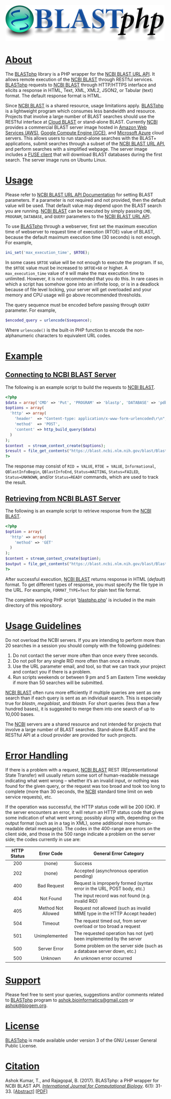 ![BLASTphp](https://raw.githubusercontent.com/AshokHub/BLASTphp/misc/BLASTphp_Logo_500px.png)

# [About](../master/README.md)
The [BLASTphp](https://github.com/AshokHub/BLASTphp) library is a PHP wrapper for the [NCBI BLAST URL API](https://ncbi.github.io/blast-cloud/dev/api.html). It allows remote execution of the [NCBI BLAST](https://blast.ncbi.nlm.nih.gov/Blast.cgi) through RESTful services. [BLASTphp](https://github.com/AshokHub/BLASTphp) requests to [NCBI BLAST](https://blast.ncbi.nlm.nih.gov/Blast.cgi) through HTTP/HTTPS interface and elicits a response in HTML, Text, XML, XML2, JSON2, or Tabular (text) format. The default response format is HTML.

Since [NCBI BLAST](https://blast.ncbi.nlm.nih.gov/Blast.cgi) is a shared resource, usage limitations apply. [BLASTphp](https://github.com/AshokHub/BLASTphp) is a lightweight program which consumes less bandwidth and resource. Projects that involve a large number of BLAST searches should use the RESTful interface at [Cloud BLAST](https://blast.ncbi.nlm.nih.gov/Blast.cgi?CMD=Web&PAGE_TYPE=BlastDocs&DOC_TYPE=CloudBlast) or stand-alone BLAST. Currently [NCBI](https://www.ncbi.nlm.nih.gov/) provides a commercial BLAST server image hosted in [Amazon Web Services (AWS)](https://aws.amazon.com/marketplace/pp/B00N44P7L6), [Google Compute Engine (GCE)](https://googlegenomics.readthedocs.org/en/latest/use_cases/run_familiar_tools/ncbiblast.html), and [Microsoft Azure](https://azure.microsoft.com/en-us/marketplace/virtual-machines/all/?term=ncbi-blast) cloud servers. This allows users to run stand-alone searches with the BLAST+ applications, submit searches through a subset of the [NCBI BLAST URL API](https://ncbi.github.io/blast-cloud/dev/api.html), and perform searches with a simplified webpage. The server image includes a [FUSE client](https://ncbi.github.io/blast-cloud/doc/fuse.html) that will download BLAST databases during the first search. The server image runs on Ubuntu Linux.

# [Usage](https://ncbi.github.io/blast-cloud/doc/running-web-blast.html)
Please refer to [NCBI BLAST URL API Documentation](https://ncbi.github.io/blast-cloud/dev/api.html) for setting BLAST parameters. If a parameter is not required and not provided, then the default value will be used. That default value may depend upon the BLAST search you are running. [NCBI BLAST](https://blast.ncbi.nlm.nih.gov/Blast.cgi) can be executed by simply passing `CMD`, `PROGRAM`, `DATABASE`, and `QUERY` parameters to the [NCBI BLAST URL API](https://ncbi.github.io/blast-cloud/dev/api.html).

To use [BLASTphp](https://github.com/AshokHub/BLASTphp) through a webserver, first set the maximum execution time of webserver to request time of execution (RTOE) value of BLAST, because the default maximum execution time (30 seconds) is not enough. For example,

```php
ini_set('max_execution_time', $RTOE);
```

In some cases `$RTOE` value will be not enough to execute the program. If so, the `$RTOE` value must be increased to `$RTOE+60` or higher. A `max_execution_time` value of `0` will make the max execution time to unlimited. However, it is not recommended that you do this. In rare cases in which a script has somehow gone into an infinite loop, or is in a deadlock because of file level locking, your server will get overloaded and your memory and CPU usage will go above recommended thresholds.

The query sequence must be encoded before passing through `QUERY` parameter. For example,

```php
$encoded_query = urlencode($sequence);
```

Where `urlencode()` is the built-in PHP function to encode the non-alphanumeric characters to equivalent URL codes.

# [Example](https://github.com/AshokHub/BLASTphp#example)
## [Connecting to NCBI BLAST Server](https://github.com/AshokHub/BLASTphp#connecting-to-ncbi-blast-server)
The following is an example script to build the requests to [NCBI BLAST](https://blast.ncbi.nlm.nih.gov/Blast.cgi).

```php
<?php
$data = array('CMD' => 'Put', 'PROGRAM' => 'blastp', 'DATABASE' => 'pdb', 'QUERY' => $encoded_query);
$options = array(
  'http' => array(
    'header'  => "Content-type: application/x-www-form-urlencoded\r\n",
    'method'  => 'POST',
    'content' => http_build_query($data)
  )
);
$context  = stream_context_create($options);
$result = file_get_contents("https://blast.ncbi.nlm.nih.gov/blast/Blast.cgi", false, $context);
?>
```
	
The response may consist of `RID = VALUE`, `RTOE = VALUE`, `Informational`, `QBlastInfoBegin`, `QBlastInfoEnd`, `Status=WAITING`, `Status=FAILED`, `Status=UNKNOWN`, and/or `Status=READY` commands, which are used to track the result.

## [Retrieving from NCBI BLAST Server](https://github.com/AshokHub/BLASTphp#retrieving-from-ncbi-blast-server)
The following is an example script to retrieve response from the [NCBI BLAST](https://blast.ncbi.nlm.nih.gov/Blast.cgi).

```php
<?php
$option = array(
  'http' => array(
  	'method' => 'GET'
  )
);
$content = stream_context_create($option);
$output = file_get_contents("https://blast.ncbi.nlm.nih.gov/blast/Blast.cgi?CMD=Get&RID=$rid", false, $content);
?>
```

After successful execution, [NCBI BLAST](https://blast.ncbi.nlm.nih.gov/Blast.cgi) returns response in HTML (*default*) format. To get different types of response, you must specify the file type in the URL. For example, `FORMAT_TYPE=Text` for plain text file format.

The complete working PHP script '[blastphp.php](../master/blastphp.php)' is included in the main directory of this repository.

# [Usage Guidelines](https://blast.ncbi.nlm.nih.gov/Blast.cgi?CMD=Web&PAGE_TYPE=BlastDocs&DOC_TYPE=DeveloperInfo)
Do not overload the NCBI servers. If you are intending to perform more than 20 searches in a session you should comply with the following guidelines:

1. Do not contact the server more often than once every three seconds.
2. Do not poll for any single RID more often than once a minute.
3. Use the URL parameter email, and tool, so that we can track your project and contact you if there is a problem.
4. Run scripts weekends or between 9 pm and 5 am Eastern Time weekday if more than 50 searches will be submitted.

[NCBI BLAST](https://blast.ncbi.nlm.nih.gov/Blast.cgi) often runs more efficiently if multiple queries are sent as one search than if each query is sent as an individual search. This is especially true for *blastn*, *megablast*, and *tblastn*. For short queries (less than a few hundred bases), it is suggested to merge them into one search of up to 10,000 bases.

The [NCBI](https://www.ncbi.nlm.nih.gov/) servers are a shared resource and not intended for projects that involve a large number of BLAST searches. Stand-alone BLAST and the RESTful API at a cloud provider are provided for such projects.

# [Error Handling](https://github.com/AshokHub/BLASTphp#error-handling)
If there is a problem with a request, [NCBI BLAST](https://blast.ncbi.nlm.nih.gov/Blast.cgi) REST (REpresentational State Transfer) will usually return some sort of human-readable message indicating what went wrong – whether it’s an invalid input, or nothing was found for the given query, or the request was too broad and took too long to complete (more than 30 seconds, the [NCBI](https://www.ncbi.nlm.nih.gov/) standard time limit on web service requests), etc.

If the operation was successful, the HTTP status code will be 200 (OK). If the server encounters an error, it will return an HTTP status code that gives some indication of what went wrong; possibly along with, depending on the output format (such as in a <Fault> tag in XML), some additional more human-readable detail message(s). The codes in the 400-range are errors on the client side, and those in the 500 range indicate a problem on the server side; the codes currently in use are:

| HTTP Status | Error Code | General Error Category |
|    :---:    |    :---:   | ---------------------- |
| 200 | (none) | Success |
| 202 | (none) | Accepted (asynchronous operation pending) |
| 400 | Bad Request | Request is improperly formed (syntax error in the URL, POST body, etc.) |
| 404 | Not Found | The input record was not found (e.g. invalid RID) |
| 405 | Method Not Allowed | Request not allowed (such as invalid MIME type in the HTTP Accept header) |
| 504 | Timeout | The request timed out, from server overload or too broad a request |
| 501 | Unimplemented | The requested operation has not (yet) been implemented by the server |
| 500 | Server Error | Some problem on the server side (such as a database server down, etc.) |
| 500 | Unknown | An unknown error occurred |

# [Support](https://github.com/AshokHub/BLASTphp#support)
Please feel free to sent your queries, suggestions and/or comments related to [BLASTphp](https://github.com/AshokHub/BLASTphp) program to [ashok.bioinformatics@gmail.com](ashok.bioinformatics@gmail.com) or [ashok@biogem.org](ashok@biogem.org).


# [License](https://github.com/AshokHub/BLASTphp/blob/master/LICENSE)
[BLASTphp](https://github.com/AshokHub/BLASTphp) is made available under version 3 of the GNU Lesser General Public License.

# [Citation](https://github.com/AshokHub/BLASTphp#citation)
Ashok Kumar, T., and Rajagopal, B. (2017). BLASTphp: a PHP wrapper for NCBI BLAST API. [*International Journal for Computational Biology*](http://ijcb.in). 6(1): 31-33. [[Abstract]](http://ijcb.in/ijcb/v1/index.php/ijcb/article/view/75) [[PDF]](http://ijcb.in/ijcb/v1/index.php/ijcb/article/viewFile/75/82)

